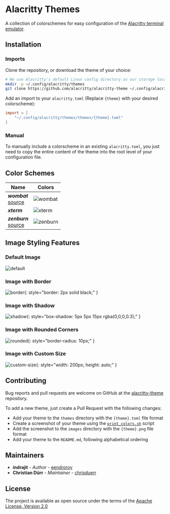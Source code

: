 # Alacritty Themes

A collection of colorschemes for easy configuration of the [Alacritty terminal emulator](https://github.com/alacritty/alacritty).

## Installation

### Imports

Clone the repository, or download the theme of your choice:

```sh
# We use Alacritty's default Linux config directory as our storage location here.
mkdir -p ~/.config/alacritty/themes
git clone https://github.com/alacritty/alacritty-theme ~/.config/alacritty/themes
```

Add an import to your `alacritty.toml` (Replace `{theme}` with your desired colorscheme):

```toml
import = [
    "~/.config/alacritty/themes/themes/{theme}.toml"
]
```

### Manual

To manually include a colorscheme in an existing `alacritty.toml`, you just need to copy the entire content of the theme into the root level of your configuration file.

## Color Schemes

| Name | Colors |
|------|--------|
| **_wombat_**<br>[source](https://github.com/djoyner/iTerm2-wombat) | ![wombat](images/wombat.png) |
| **_xterm_** | ![xterm](images/xterm.png) |
| **_zenburn_**<br>[source](https://github.com/jnurmine/Zenburn) | ![zenburn](images/zenburn.png) |

## Image Styling Features

### Default Image

![default](images/default.png)

### Image with Border

![border](images/border.png){: style="border: 2px solid black;" }

### Image with Shadow

![shadow](images/shadow.png){: style="box-shadow: 5px 5px 15px rgba(0,0,0,0.3);" }

### Image with Rounded Corners

![rounded](images/rounded.png){: style="border-radius: 10px;" }

### Image with Custom Size

![custom-size](images/custom-size.png){: style="width: 200px; height: auto;" }

## Contributing

Bug reports and pull requests are welcome on GitHub at the [alacritty-theme](https://github.com/alacritty/alacritty-theme) repository.

To add a new theme, just create a Pull Request with the following changes:

- Add your theme to the `themes` directory with the `{theme}.toml` file format
- Create a screenshot of your theme using the [`print_colors.sh`](./print_colors.sh) script
- Add the screenshot to the `images` directory with the `{theme}.png` file format
- Add your theme to the `README.md`, following alphabetical ordering

## Maintainers

- **indrajit** - *Author* - [eendroroy](https://github.com/eendroroy)
- **Christian Dürr** - *Maintainer* - [chrisduerr](https://github.com/chrisduerr)

## License

The project is available as open source under the terms of the [Apache License, Version 2.0](LICENSE)
